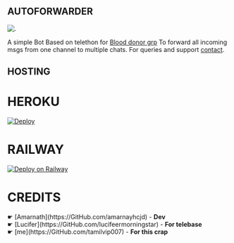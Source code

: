 ## AUTOFORWARDER
![.](https://telegra.ph//file/ae493ce1d45e04044e9dc.jpg)

A simple Bot Based on telethon for [Blood donor grp](https://t.me/TamilBloodBank) To forward all incoming msgs from one channel to multiple chats. For queries and support [contact](http://t.me/tamilvip007).

## <b>HOSTING</b>


# HEROKU
[![Deploy](https://www.herokucdn.com/deploy/button.svg)](https://heroku.com/deploy?template=https://github.com/TAMILVIP007/sylviorus.git)

# RAILWAY
[![Deploy on Railway](https://railway.app/button.svg)](https://railway.app/new/template?template=https%3A%2F%2Fgithub.com%2FTAMILVIP007%2FBDBOT&envs=API_KEY%2CAPI_HASH%2CTOKEN%2CDB_URL)

<h1>CREDITS</h1>
☛  [Amarnath](https://GitHub.com/amarnayhcjd) - <b>Dev</b><br>
☛ [Lucifer](https://GitHub.com/lucifeermorningstar) - <b>For telebase</b><br>
☛  [me](https://GitHub.com/tamilvip007) - <b>For this crap</b>


